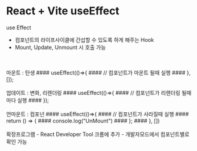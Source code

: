 # React + Vite useEffect

use Effect
- 컴포넌트의 라이프사이클에 간섭할 수 있도록 하게 해주는 Hook
- Mount, Update, Unmount 시 호출 가능
<br/>
<br/>
마운트 : 탄생
####  useEffect(()=>{
####    // 컴포넌트가 마운트 될때 실행
####  }, []); 
<br/>
<br/>
업데이트 : 변화, 리렌더링
####  useEffect(()=>{
####    // 컴포넌트가 리렌더링 될때마다 실행
####  });
<br/>
<br/>
언마운트 : 컴포넌
####  useEffect(()=>{
####    // 컴포넌트가 사라질때 실행
####    return () => {
####            console.log("UnMount")
####    };
####  }, [])
<br/>
<br/>
확장프로그램
- React Developer Tool 크롬에 추가
- 개발자모드에서 컴포넌트별로 확인 가능